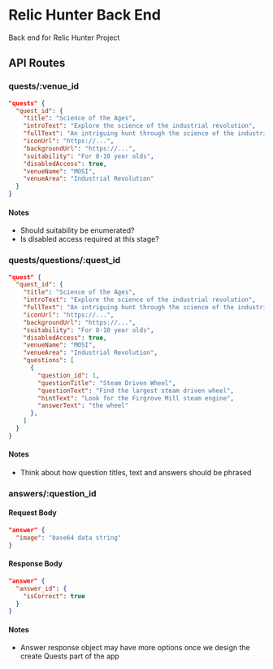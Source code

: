 # Relic Hunter Back End

Back end for Relic Hunter Project

## API Routes

### quests/:venue_id

```json
"quests" {
  "quest_id": {
    "title": "Science of the Ages",
    "introText": "Explore the science of the industrial revolution",
    "fullText": "An intriguing hunt through the science of the industrial revolution and first computers",
    "iconUrl": "https://...",
    "backgroundUrl": "https://...",
    "suitability": "For 8-10 year olds",
    "disabledAccess": true,
    "venueName": "MOSI",
    "venueArea": "Industrial Revolution"
  }
}
```

#### Notes

- Should suitability be enumerated?
- Is disabled access required at this stage?

### quests/questions/:quest_id

```json
"quest" {
  "quest_id": {
    "title": "Science of the Ages",
    "introText": "Explore the science of the industrial revolution",
    "fullText": "An intriguing hunt through the science of the industrial revolution and first computers",
    "iconUrl": "https://...",
    "backgroundUrl": "https://...",
    "suitability": "For 8-10 year olds",
    "disabledAccess": true,
    "venueName": "MOSI",
    "venueArea": "Industrial Revolution",
    "questions": [
      {
        "question_id": 1,
        "questionTitle": "Steam Driven Wheel",
        "questionText": "Find the largest steam driven wheel",
        "hintText": "Look for the Firgrove Mill steam engine",
        "answerText": "the wheel"
      },
    ]
  }
}
```

#### Notes

- Think about how question titles, text and answers should be phrased

### answers/:question_id

#### Request Body

```json
"answer" {
  "image": "base64 data string"
}
```

#### Response Body

```json
"answer" {
  "answer_id": {
    "isCorrect": true
  }
}
```

#### Notes

- Answer response object may have more options once we design the create Quests part of the app